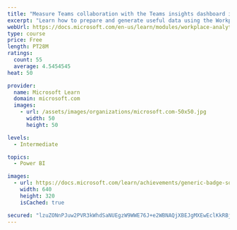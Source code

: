 ```yaml
---
title: "Measure Teams collaboration with the Teams insights dashboard in Workplace Analytics"
excerpt: "Learn how to prepare and generate useful data using the Workplace Analytics Power BI Teams insights dashboard.  Analyze Microsoft Teams adoption trends from the populated reports."
webUrl: https://docs.microsoft.com/en-us/learn/modules/workplace-analytics-teams-insights/
type: course
price: Free
length: PT28M
ratings:
  count: 55
  average: 4.5454545
heat: 50

provider:
  name: Microsoft Learn
  domain: microsoft.com
  images:
    - url: /assets/images/organizations/microsoft.com-50x50.jpg
      width: 50
      height: 50

levels:
  - Intermediate

topics:
  - Power BI

images:
  - url: https://docs.microsoft.com/learn/achievements/generic-badge-social.png
    width: 640
    height: 320
    isCached: true

secured: "lzuZONnPJuw2PVR3kWhdSaNUEgzW9WWE76J+e2WBNAQjXBEJgMXEwEclKkRBjLYoereLFtb4SIAZHr1qIPSSkxLPpgp/Cd0ydd2jfOGEwXnONUDyiJsu6sNpKiTkaeV1PD4sHq2610tE5NW1rzZwGYUwdbwofPOl6EfW8GKprJopBia4DxGi38dDY0SKJQh3YqnVn4qBmyblycY3dbkSoGFqHMZs1OZFoNzm/xCb3WPIOcpot+P3ggvUm7Bl1FIFbpGdD+1WQAKHtbtFPa5QYc4fuYngpGGfrK2r4USjqVolBVeLkQ1qr++fj+o4fg7sj0O88ImK+eHihCwgJ/Qq8KcyLUnJS4+ZD1Am5CuxFMvrw8yeUOMUUWUdfInEPuX7ZbxbTanmwG5H+gL8qAkB/ReyQgUedJzEfSyD+hgos3M=;Fa8+f+QvWIbEqBDB+3XQcw=="
---
```


